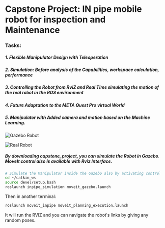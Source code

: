 # Capstone Project: IN pipe mobile robot for inspection and Maintenance

### Tasks:

##### 1. Flexible Manipulator Design with Teleoperation
##### 2. Simulation: Before analysis of the Capabilities, workspace calculation, performance 
##### 3. Controlling the Robot from RviZ and Real Time simulating the motion of the real robot in the ROS environment
##### 4. Future Adaptation to the META Quest Pro virtual World
##### 5. Manipulator with Added camera and motion based on the Machine Learning. 

![Gazebo Robot](images/gazebo_manipulator.png)

![Real Robot](images/real_manipulator.jpg)



##### By downloading capstone_project, you can simulate the Robot in Gazebo. MoveIt control also is available with Rviz Interface.

```bash
# Simulate the Manipulator inside the Gazebo also by activating controllers for 3 Joints
cd ~/catkin_ws
source devel/setup.bash
roslaunch inpipe_simulation moveit_gazebo.launch

```
Then in another terminal:
```bash
roslaunch moveit_inpipe moveit_planning_execution.launch

```
It will run the RVIZ and you can navigate the robot's links by giving any random poses. 

